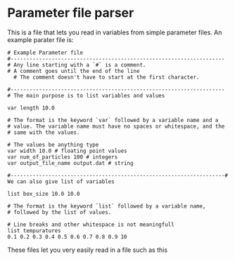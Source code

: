 Parameter file parser
=====================

This is a file that lets you read in variables from simple
parameter files. An example parater file is:

```
# Example Parameter file
#--------------------------------------------------------------------
# Any line starting with a `#` is a comment.  
# A comment goes until the end of the line
  # The comment doesn't have to start at the first character.

#--------------------------------------------------------------------
# The main purpose is to list variables and values

var length 10.0

# The format is the keyword `var` followed by a variable name and a 
# value. The variable name must have no spaces or whitespace, and the
# same with the values. 

# The values be anything type
var width 10.0 # floating point values
var num_of_particles 100 # integers
var output_file_name output.dat # string

#--------------------------------------------------------------------# We can also give list of variables

list box_size 10.0 10.0 

# The format is the keyword `list` followed by a variable name,
# followed by the list of values. 

# Line breaks and other whitespace is not meaningfull
list tempuratures 
0.1 0.2 0.3 0.4 0.5 0.6 0.7 0.8 0.9 10
```

These files let you very easily read in a file such as this